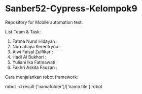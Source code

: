# Sanber52-Cypress-Kelompok9
 Repository for Mobile automation test.
 
 List Team & Task:
 1. Fatma Nurul Hidayah : 
 2. Nurcahaya Kerentryna : 
 3. Alwi Faisal Zulfikar : 
 4. Hadi Al Bukhori : 
 5. Yuliani Ika Fatmawati : 
 6. Fakhri Askita Fauzan : 

Cara menjalankan robot framework:

robot -d result ['namafolder']/['nama file'].robot 
